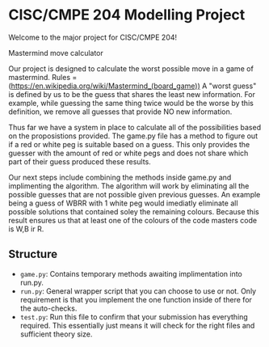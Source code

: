 # CISC/CMPE 204 Modelling Project

Welcome to the major project for CISC/CMPE 204!

Mastermind move calculator 

Our project is designed to calculate the worst possible move in a game of mastermind. 
	Rules = (https://en.wikipedia.org/wiki/Mastermind_(board_game))
A "worst guess" is defined by us to be the guess that shares the least new information. For example, while guessing the 
same thing twice would be the worse by this definition, we remove all guesses that provide NO new information.

Thus far we have a system in place to calculate all of the possibilities based on the proposistions provided. The game.py 
file has a method to figure out if a red or white peg is suitable based on a guess. This only provides the guesser with 
the amount of red or white pegs and does not share which part of their guess produced these results. 



Our next steps include combining the methods inside game.py and implimenting the algorithm. The algorithm will work by 
eliminating all the possible guesses that are not possible given previous guesses. An example being a guess of 
WBRR with 1 white peg would imediatly eliminate all possible solutions that contained soley the remaining colours. Because 
this result ensures us that at least one of the colours of the code masters code is W,B ir R. 

## Structure

* `game.py`: Contains temporary methods awaiting implimentation into run.py.
* `run.py`: General wrapper script that you can choose to use or not. Only requirement is that you implement the one function inside of there for the auto-checks.
* `test.py`: Run this file to confirm that your submission has everything required. This essentially just means it will check for the right files and sufficient theory size.
